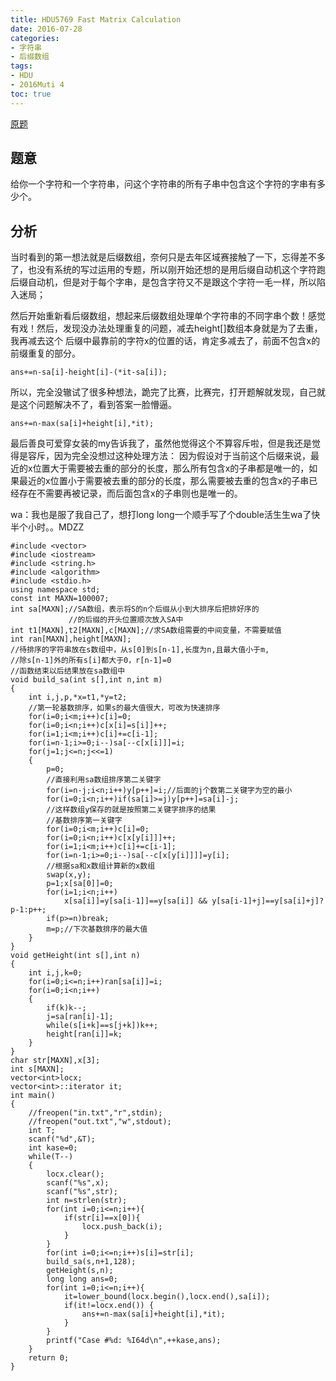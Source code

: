 ```yaml
---
title: HDU5769 Fast Matrix Calculation 
date: 2016-07-28
categories:
- 字符串
- 后缀数组
tags:
- HDU
- 2016Muti 4
toc: true
---
```


[原题](http://acm.hdu.edu.cn/showproblem.php?pid=5769)


## 题意

给你一个字符和一个字符串，问这个字符串的所有子串中包含这个字符的字串有多少个。


## 分析

当时看到的第一想法就是后缀数组，奈何只是去年区域赛接触了一下，忘得差不多了，也没有系统的写过运用的专题，所以刚开始还想的是用后缀自动机这个字符跑后缀自动机，但是对于每个字串，是包含字符又不是跟这个字符一毛一样，所以陷入迷局；

然后开始重新看后缀数组，想起来后缀数组处理单个字符串的不同字串个数！感觉有戏！然后，发现没办法处理重复的问题，减去height[]数组本身就是为了去重，我再减去这个
后缀中最靠前的字符x的位置的话，肯定多减去了，前面不包含x的前缀重复的部分。

    ans+=n-sa[i]-height[i]-(*it-sa[i]);

所以，完全没辙试了很多种想法，跪完了比赛，比赛完，打开题解就发现，自己就是这个问题解决不了，看到答案一脸懵逼。

    ans+=n-max(sa[i]+height[i],*it);

最后善良可爱穿女装的my告诉我了，虽然他觉得这个不算容斥啦，但是我还是觉得是容斥，因为完全没想过这种处理方法：
因为假设对于当前这个后缀来说，最近的x位置大于需要被去重的部分的长度，那么所有包含x的子串都是唯一的，如果最近的x位置小于需要被去重的部分的长度，那么需要被去重的包含x的子串已经存在不需要再被记录，而后面包含x的子串则也是唯一的。

wa：我也是服了我自己了，想打long long一个顺手写了个double活生生wa了快半个小时。。MDZZ

```
#include <vector>
#include <iostream>
#include <string.h>
#include <algorithm>
#include <stdio.h>
using namespace std;
const int MAXN=100007;
int sa[MAXN];//SA数组，表示将S的n个后缀从小到大排序后把排好序的
             //的后缀的开头位置顺次放入SA中
int t1[MAXN],t2[MAXN],c[MAXN];//求SA数组需要的中间变量，不需要赋值
int ran[MAXN],height[MAXN];
//待排序的字符串放在s数组中，从s[0]到s[n-1],长度为n,且最大值小于m,
//除s[n-1]外的所有s[i]都大于0，r[n-1]=0
//函数结束以后结果放在sa数组中
void build_sa(int s[],int n,int m)
{
    int i,j,p,*x=t1,*y=t2;
    //第一轮基数排序，如果s的最大值很大，可改为快速排序
    for(i=0;i<m;i++)c[i]=0;
    for(i=0;i<n;i++)c[x[i]=s[i]]++;
    for(i=1;i<m;i++)c[i]+=c[i-1];
    for(i=n-1;i>=0;i--)sa[--c[x[i]]]=i;
    for(j=1;j<=n;j<<=1)
    {
        p=0;
        //直接利用sa数组排序第二关键字
        for(i=n-j;i<n;i++)y[p++]=i;//后面的j个数第二关键字为空的最小
        for(i=0;i<n;i++)if(sa[i]>=j)y[p++]=sa[i]-j;
        //这样数组y保存的就是按照第二关键字排序的结果
        //基数排序第一关键字
        for(i=0;i<m;i++)c[i]=0;
        for(i=0;i<n;i++)c[x[y[i]]]++;
        for(i=1;i<m;i++)c[i]+=c[i-1];
        for(i=n-1;i>=0;i--)sa[--c[x[y[i]]]]=y[i];
        //根据sa和x数组计算新的x数组
        swap(x,y);
        p=1;x[sa[0]]=0;
        for(i=1;i<n;i++)
            x[sa[i]]=y[sa[i-1]]==y[sa[i]] && y[sa[i-1]+j]==y[sa[i]+j]?p-1:p++;
        if(p>=n)break;
        m=p;//下次基数排序的最大值
    }
}
void getHeight(int s[],int n)
{
    int i,j,k=0;
    for(i=0;i<=n;i++)ran[sa[i]]=i;
    for(i=0;i<n;i++)
    {
        if(k)k--;
        j=sa[ran[i]-1];
        while(s[i+k]==s[j+k])k++;
        height[ran[i]]=k;
    }
}
char str[MAXN],x[3];
int s[MAXN];
vector<int>locx;
vector<int>::iterator it;
int main()
{
    //freopen("in.txt","r",stdin);
    //freopen("out.txt","w",stdout);
    int T;
    scanf("%d",&T);
    int kase=0;
    while(T--)
    {
        locx.clear();
        scanf("%s",x);
        scanf("%s",str);
        int n=strlen(str);
        for(int i=0;i<=n;i++){
            if(str[i]==x[0]){
                locx.push_back(i);
            }
        }
        for(int i=0;i<=n;i++)s[i]=str[i];
        build_sa(s,n+1,128);
        getHeight(s,n);
        long long ans=0;
        for(int i=0;i<=n;i++){
            it=lower_bound(locx.begin(),locx.end(),sa[i]);
            if(it!=locx.end()) {
                ans+=n-max(sa[i]+height[i],*it);
            }
        }
        printf("Case #%d: %I64d\n",++kase,ans);
    }
    return 0;
}
```